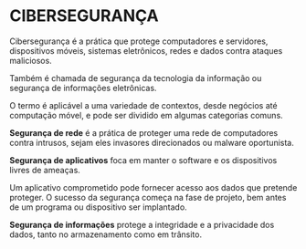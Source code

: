 <h1><STRONG>CIBERSEGURANÇA</STRONG></h1>
<p>Cibersegurança é a prática que protege computadores e servidores, dispositivos móveis, sistemas eletrônicos, redes e dados contra ataques maliciosos.</p>
<p>Também é chamada de segurança da tecnologia da informação ou segurança de informações eletrônicas. </p>
<P>O termo é aplicável a uma variedade de contextos, desde negócios até computação móvel, e pode ser dividido em algumas categorias comuns.</p>
<p> </p>
<p><strong>Segurança de rede</strong> é a prática de proteger uma rede de computadores contra intrusos, sejam eles invasores direcionados ou malware oportunista.</p>
<p><strong>Segurança de aplicativos</strong> foca em manter o software e os dispositivos livres de ameaças.
<p>Um aplicativo comprometido pode fornecer acesso aos dados que pretende proteger. O sucesso da segurança começa na fase de projeto, bem antes de um programa ou dispositivo ser implantado.</p>
<p><strong>Segurança de informações</strong> protege a integridade e a privacidade dos dados, tanto no armazenamento como em trânsito.</p>

